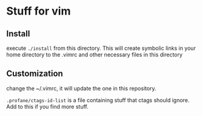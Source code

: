 # Stuff for vim

## Install

execute `./install` from this directory.
This will create symbolic links in your home directory to the .vimrc and other
necessary files in this directory

## Customization

change the ~/.vimrc, it will update the one in this repository.

`.profane/ctags-id-list` is a file containing stuff that ctags should ignore.
Add to this if you find more stuff.
